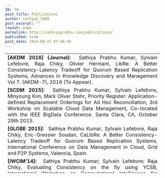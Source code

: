 ```yaml
---
ID: 79
post_title: Publications
author: sathyak_1989
post_excerpt: ""
layout: page
permalink: http://sathiyaprabhu.com/publications/
published: true
post_date: 2014-09-27 07:46:40
---
```

<div>
<table class="resume" style="height: 390px;" width="720">
<tbody>
<tr style="text-align: justify;">
<td><strong>[AKDM 2016] (Journal):  </strong>Sathiya Prabhu Kumar, Sylvain Lefebvre, Raja Chiky, Olivier Hermant, LibRe: A Better Consistency-Latency Tradeoff for Quorum Based Replication Systems, Advances in Knowledge Discovery and Management Vol 7. (AKDM-7), 2016 (To Appear).</td>
</tr>
<tr style="text-align: justify;">
<td><strong>[SCDM 2015]:  </strong>Sathiya Prabhu Kumar, Sylvain Lefebvre, Minyoung Kim, Mark Oliver Stehr, Priority Register: Application-defined Replacement Orderings for Ad Hoc Reconciliation, 3rd Workshop on Scalable Cloud Data Management, Co-located with the IEEE BigData Conference. Santa Clara, CA, October 29th 2015.</td>
</tr>
<tr style="text-align: justify;">
<td><strong>[GLOBE 2015]:  </strong>Sathiya Prabhu Kumar, Sylvain Lefebvre, Raja Chiky, Eric-Gressier Soudan, CaLibRe: A Better Consistency-Latency Tradeoff for Quorum Based Replication Systems, International Conference on Data Management in Cloud, Grid and P2P Systems, Valencia, Spain.</td>
</tr>
<tr style="text-align: justify;">
<td><strong>[IWCIM’14]:  </strong>Sathiya Prabhu Kumar; Sylvain Lefebvre; Raja Chiky, Evaluating Consistency on the fly using YCSB, International Workshop on Computational Intelligence for Multimedia understanding 2014, Paris, France.</td>
</tr>
<tr style="text-align: justify;">
<td><strong>[PaPEC 2014]:  </strong>Sylvain Lefebvre, Sathiya Prabhu Kumar, Raja Chiky, Simizer: evaluating consistency trade offs through simulation, EuroSys-2014, Amsterdam, Netherland.</td>
</tr>
<tr style="text-align: justify;">
<td><strong>[ACMCompute’13]:  </strong>Sathiya Prabhu Kumar; Raja Chiky; Sylvain Lefebvre; Eric-Gressier Soudan, LibRe: A Consistency protocol for Modern Storage Systems, ACM Compute 2013, Vellore, India.</td>
</tr>
<tr style="text-align: justify;">
<td><strong>[ICSCS 2012]:  </strong>S. Lefebvre, R. Chiky, Sathiya Prabhu Kumar, LISITE ISEP, WACA: Workload And Cache Aware Load Balancing policy for web services, 1st International Conference on Systems and Computers Science, 2012.</td>
</tr>
<tr style="text-align: justify;">
<td><strong>[RNTI 2013]:  </strong>Sylvain Lefebvre and Sathya Prabhu Kumar and Raja Chiky, WACA: Politique de répartition de charge des services web dans une architecture de type Cloud, Revue des Nouvelles Technologies de l'Information, 2013.</td>
</tr>
<tr style="text-align: justify;">
<td><strong>[NOTERE 2012]:  </strong>S. Lefebvre, R. Chiky, Sathiya Prabhu Kumar. LISITE ISEP WACA: Politique de répartition de charge des services web dans une architecture de type Cloud, in Conférence annuelles des NOuvelles TEchnologies de la REpartition, 2012.</td>
</tr>
<!--
<tr style="text-align: justify;">
<td><strong>[IJCIS]: </strong>“REQUCRISP: An Efficient Requirements Elicitation Tool with Pattern Matching Mechanism”, International Journal of Computer Information Systems, Vol. 4, No. 1, 2012.</td>
</tr>
<tr style="text-align: justify;">
<td><strong>[IJCIS]: </strong>“REQUIBOT: An Efficient Requirements Gathering Tool over underlying Web Technologies”, International Journal of Computer Information Systems, Vol. 4, No. 1, 2012.</td>
<td style="text-align: justify;"></td>
</tr>
--></tbody>
</table>
</div>